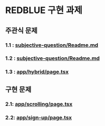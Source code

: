 # REDBLUE 구현 과제

## 주관식 문제

### 1.1 : [subjective-question/Readme.md](subjective-question/README.md)

### 1.2 : [subjective-question/Readme.md](subjective-question/README.md)

### 1.3 : [app/hybrid/page.tsx](app/hybrid/page.tsx)

## 구현 문제

### 2.1: [app/scrolling/page.tsx](app/scrolling/page.tsx)

### 2.2: [app/sign-up/page.tsx](app/sign-up/page.tsx)
